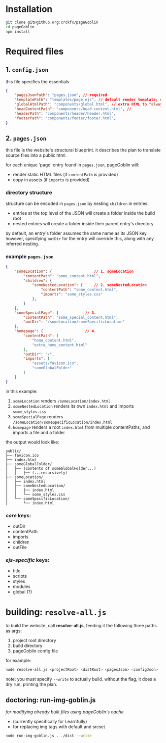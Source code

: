 # Installation
```bash
git clone git@github.org:crckfx/pageGoblin
cd pageGoblin
npm install
```

# Required files

## 1. `config.json`
this file specifies the essentials
```json
{
    "pagesJsonPath": "pages.json", // required
    "templatePath": "templates/page.ejs", // default render template; can be overridden per-page
    "globalHtmlPath": "components/global.html", // extra HTML to "always be added" 
    "headContentPath": "components/head-content.html", // 
    "headerPath": "components/header/header.html",
    "footerPath": "components/footer/footer.html",
}
```


## 2. `pages.json`
this file is the website's structural blueprint. it describes the plan to translate source files into a public html.


for each unique 'page' entry found in `pages.json`, pageGoblin will:
- render static HTML files (if `contentPath` is provided) 
- copy in assets (if `imports` is provided)

### directory structure
structure can be encoded in `pages.json` by nesting `children` in entries.
- entries at the top level of the JSON will create a folder inside the build root
- nested entries will create a folder inside their parent entry's directory 

by default, an entry's folder assumes the same name as its JSON key. however, specifying `outDir` for the entry will override this, along with any inferred nesting.

### example `pages.json`
```json
{
    "someLocation": {                   // 1. someLocation
        "contentPath": "some_content.html",
        "children": {
            "someNestedLocation": {     // 2. someNestedLocation
                "contentPath": "some_content.html",
                "imports": "some_styles.css"
            },
        }
    },
    "someSpecialPage": {            // 3.
        "contentPath": "some_special_content.html",
        "outDir": "/someLocation/someSpecificLocation"
    },
    "homepage": {                   // 4.
        "contentPath": [
            "home_content.html",
            "extra_home_content.html"
        ],
        "outDir": "/",
        "imports": [
            "assets/favicon.ico",
            "someGlobalFolder"
        ]
    }
}
```
in this example:
1.   `someLocation` renders `/someLocation/index.html`
2.   `someNestedLocation` renders its own `index.html` and imports `some_styles.css`
3.   `someSpecialPage` renders `/someLocation/someSpecificLocation/index.html`
4.   `homepage` renders a root `index.html` from multiple contentPaths, and imports a file and a folder

the output would look like:
```text
public/
├── favicon.ico
├── index.html
├── someGlobalFolder/
│   ├── (contents of someGlobalFolder...)
│   │   ├── (...recursively)
├── someLocation/
│   ├── index.html
│   ├── someNestedLocation/
│   │   ├── index.html
│   │   └── some_styles.css
│   └── someSpecificLocation/
│       └── index.html
```


### *core* keys:
- outDir
- contentPath
- imports
- children
- outFile

### *ejs-specific* keys:
- title
- scripts
- styles
- modules
- global (?)

# building: `resolve-all.js`

to build the website, call **resolve-all.js**, feeding it the following three paths as args:
1. project root directory
2. build directory
3. pageGoblin config file

for example:
```bash
node resolve-all.js <projectRoot> <distRoot> <pagesJson> <configJson> [--write] [--clean] [--verbose]
```
note: you must specify `--write` to actually build. without the flag, it does a dry run, printing the plan.

## doctoring: run-img-goblin.js
*for modifying already built files using pageGoblin's cache*
- (currently specifically for Learnfully)
- for replacing img tags with default and srcset

```bash
node run-img-goblin.js . ./dist --write
```